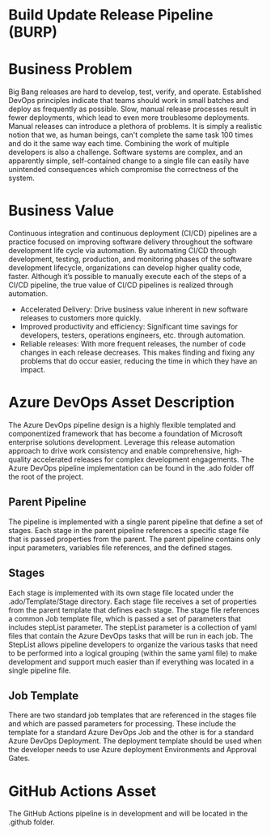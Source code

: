 # Build Update Release Pipeline (BURP)

# Business Problem

Big Bang releases are hard to develop, test, verify, and operate. Established DevOps principles indicate that teams should work in small batches and deploy as frequently as possible. Slow, manual release processes result in fewer deployments, which lead to even more troublesome deployments. Manual releases can introduce a plethora of problems. It is simply a realistic notion that we, as human beings, can't complete the same task 100 times and do it the same way each time. Combining the work of multiple developers is also a challenge. Software systems are complex, and an apparently simple, self-contained change to a single file can easily have unintended consequences which compromise the correctness of the system. 

# Business Value

Continuous integration and continuous deployment (CI/CD) pipelines are a practice focused on improving software delivery throughout the software development life cycle via automation. By automating CI/CD through development, testing, production, and monitoring phases of the software development lifecycle, organizations can develop higher quality code, faster. Although it’s possible to manually execute each of the steps of a CI/CD pipeline, the true value of CI/CD pipelines is realized through automation.
- Accelerated Delivery: Drive business value inherent in new software releases to customers more quickly. 
- Improved productivity and efficiency: Significant time savings for developers, testers, operations engineers, etc. through automation.
- Reliable releases: With more frequent releases, the number of code changes in each release decreases. This makes finding and fixing any problems that do occur easier, reducing the time in which they have an impact.


# Azure DevOps Asset Description 

The Azure DevOps pipeline design is a highly flexible templated and componentized framework that has become a foundation of Microsoft enterprise solutions development. Leverage this release automation approach to drive work consistency and enable comprehensive, high-quality accelerated releases for complex development engagements. The Azure DevOps pipeline implementation can be found in the .ado folder off the root of the project.

## Parent Pipeline

The pipeline is implemented with a single parent pipeline that define a set of stages.  Each stage in the parent pipeline references a specific stage file that is passed properties from the parent.  The parent pipeline contains only input parameters, variables file references, and the defined stages.

## Stages

Each stage is implemented with its own stage file located under the .ado/Template/Stage directory.  Each stage file receives a set of properties from the parent template that defines each stage.  The stage file references a common Job template file, which is passed a set of parameters that includes stepList parameter.  The stepList parameter is a collection of yaml files that contain the Azure DevOps tasks that will be run in each job.  The StepList allows pipeline developers to organize the various tasks that need to be performed into a logical grouping (within the same yaml file) to make development and support much easier than if everything was located in a single pipeline file.

## Job Template

There are two standard job templates that are referenced in the stages file and which are passed parameters for processing.  These include the template for a standard Azure DevOps Job and the other is for a standard Azure DevOps Deployment.  The deployment template should be used when the developer needs to use Azure deployment Environments and Approval Gates.

# GitHub Actions Asset

The GitHub Actions pipeline is in development and will be located in the .github folder.